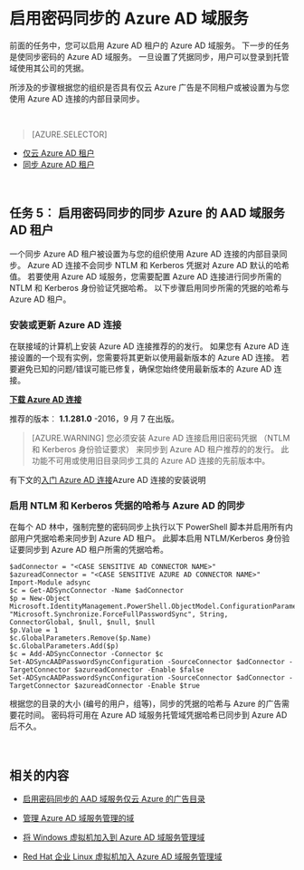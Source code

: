 <properties
    pageTitle="Azure AD 域服务︰ 启用密码同步 |Microsoft Azure"
    description="要开始使用 Azure Active Directory 域服务"
    services="active-directory-ds"
    documentationCenter=""
    authors="mahesh-unnikrishnan"
    manager="stevenpo"
    editor="curtand"/>

<tags
    ms.service="active-directory-ds"
    ms.workload="identity"
    ms.tgt_pltfrm="na"
    ms.devlang="na"
    ms.topic="get-started-article"
    ms.date="09/20/2016"
    ms.author="maheshu"/>

# <a name="enable-password-synchronization-to-azure-ad-domain-services"></a>启用密码同步的 Azure AD 域服务
前面的任务中，您可以启用 Azure AD 租户的 Azure AD 域服务。 下一步的任务是使同步密码的 Azure AD 域服务。 一旦设置了凭据同步，用户可以登录到托管域使用其公司的凭据。

所涉及的步骤根据您的组织是否具有仅云 Azure 广告是不同租户或被设置为与您使用 Azure AD 连接的内部目录同步。

<br>

> [AZURE.SELECTOR]
- [仅云 Azure AD 租户](active-directory-ds-getting-started-password-sync.md)
- [同步 Azure AD 租户](active-directory-ds-getting-started-password-sync-synced-tenant.md)

<br>


## <a name="task-5-enable-password-synchronization-to-aad-domain-services-for-a-synced-azure-ad-tenant"></a>任务 5︰ 启用密码同步的同步 Azure 的 AAD 域服务 AD 租户
一个同步 Azure AD 租户被设置为与您的组织使用 Azure AD 连接的内部目录同步。 Azure AD 连接不会同步 NTLM 和 Kerberos 凭据对 Azure AD 默认的哈希值。 若要使用 Azure AD 域服务，您需要配置 Azure AD 连接进行同步所需的 NTLM 和 Kerberos 身份验证凭据哈希。 以下步骤启用同步所需的凭据的哈希与 Azure AD 租户。


### <a name="install-or-update-azure-ad-connect"></a>安装或更新 Azure AD 连接
在联接域的计算机上安装 Azure AD 连接推荐的的发行。 如果您有 Azure AD 连接设置的一个现有实例，您需要将其更新以使用最新版本的 Azure AD 连接。 若要避免已知的问题/错误可能已修复，确保您始终使用最新版本的 Azure AD 连接。

**[下载 Azure AD 连接](http://www.microsoft.com/download/details.aspx?id=47594)**

推荐的版本︰ **1.1.281.0** -2016，9 月 7 在出版。

  > [AZURE.WARNING] 您必须安装 Azure AD 连接启用旧密码凭据 （NTLM 和 Kerberos 身份验证要求） 来同步到 Azure AD 租户推荐的的发行。 此功能不可用或使用旧目录同步工具的 Azure AD 连接的先前版本中。

有下文的[入门 Azure AD 连接](../active-directory/active-directory-aadconnect.md)Azure AD 连接的安装说明


### <a name="enable-synchronization-of-ntlm-and-kerberos-credential-hashes-to-azure-ad"></a>启用 NTLM 和 Kerberos 凭据的哈希与 Azure AD 的同步
在每个 AD 林中，强制完整的密码同步上执行以下 PowerShell 脚本并启用所有内部用户凭据哈希来同步到 Azure AD 租户。 此脚本启用 NTLM/Kerberos 身份验证要同步到 Azure AD 租户所需的凭据哈希。

```
$adConnector = "<CASE SENSITIVE AD CONNECTOR NAME>"  
$azureadConnector = "<CASE SENSITIVE AZURE AD CONNECTOR NAME>"  
Import-Module adsync  
$c = Get-ADSyncConnector -Name $adConnector  
$p = New-Object Microsoft.IdentityManagement.PowerShell.ObjectModel.ConfigurationParameter "Microsoft.Synchronize.ForceFullPasswordSync", String, ConnectorGlobal, $null, $null, $null
$p.Value = 1  
$c.GlobalParameters.Remove($p.Name)  
$c.GlobalParameters.Add($p)  
$c = Add-ADSyncConnector -Connector $c  
Set-ADSyncAADPasswordSyncConfiguration -SourceConnector $adConnector -TargetConnector $azureadConnector -Enable $false   
Set-ADSyncAADPasswordSyncConfiguration -SourceConnector $adConnector -TargetConnector $azureadConnector -Enable $true  
```

根据您的目录的大小 (编号的用户，组等)，同步的凭据的哈希与 Azure 的广告需要花时间。 密码将可用在 Azure AD 域服务托管域凭据哈希已同步到 Azure AD 后不久。


<br>

## <a name="related-content"></a>相关的内容

- [启用密码同步的 AAD 域服务仅云 Azure 的广告目录](active-directory-ds-getting-started-password-sync.md)

- [管理 Azure AD 域服务管理的域](active-directory-ds-admin-guide-administer-domain.md)

- [将 Windows 虚拟机加入到 Azure AD 域服务管理域](active-directory-ds-admin-guide-join-windows-vm.md)

- [Red Hat 企业 Linux 虚拟机加入 Azure AD 域服务管理域](active-directory-ds-admin-guide-join-rhel-linux-vm.md)
